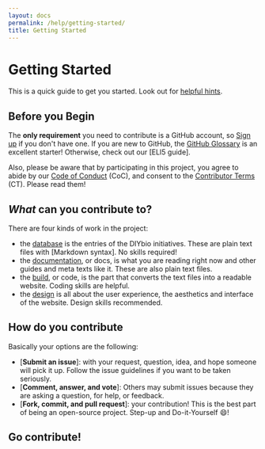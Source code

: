 ```yaml
---
layout: docs
permalink: /help/getting-started/
title: Getting Started
---
```


# Getting Started
This is a quick guide to get you started. Look out for [helpful hints].

## Before you Begin
The **only requirement** you need to contribute is a GitHub account, so [Sign up] if you don't have one. If you are new to GitHub, the [GitHub Glossary] is an excellent starter! Otherwise, check out our [ELI5 guide].

Also, please be aware that by participating in this project, you agree to abide by our [Code of Conduct] (CoC), and consent to the [Contributor Terms] (CT). Please read them!


## _What_ can you contribute to?
There are four kinds of work in the project:

- the [database] is the entries of the DIYbio initiatives. These are plain text files with [Markdown syntax]. No skills required!
- the [documentation], or docs, is what you are reading right now and other guides and meta texts like it. These are also plain text files.
- the [build], or code, is the part that converts the text files into a readable website. Coding skills are helpful.
- the [design] is all about the user experience, the aesthetics and interface of the website. Design skills recommended.

## How do you contribute
Basically your options are the following:

  - [**Submit an issue**]: with your request, question, idea, and hope someone will pick it up. Follow the issue guidelines if you want to be taken seriously.
  - [**Comment, answer, and vote**]: Others may submit issues because they are asking a question, for help, or feedback.
  - [**Fork, commit, and pull request**]: your contribution! This is the best part of being an open-source project. Step-up and Do-it-Yourself :smile:!

## Go contribute!


[Helpful hints]: http://sphere.diybio.org/help/hints/
[code of conduct]: http://sphere.diybio.org/coc/
[contributor terms]: #
[Sign up]: #
[Github glossary]: https://help.github.com/articles/github-glossary/
[Database]: #
[Documentation]: #
[Build]: #
[Design]: #
